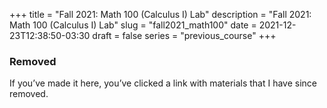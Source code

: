 +++
title = "Fall 2021: Math 100 (Calculus I) Lab"
description = "Fall 2021: Math 100 (Calculus I) Lab"
slug = "fall2021_math100"
date = 2021-12-23T12:38:50-03:30
draft = false
series = "previous_course"
+++

### Removed

If you’ve made it here, you’ve clicked a link with materials that I have since removed.
